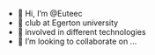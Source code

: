 - 👋 Hi, I’m @Euteec
- 👀 club at Egerton university
- 🌱 involved in different technologies
- 💞️ I’m looking to collaborate on ...


<!---
Euteec/Euteec...tech Enthusiasts-->
